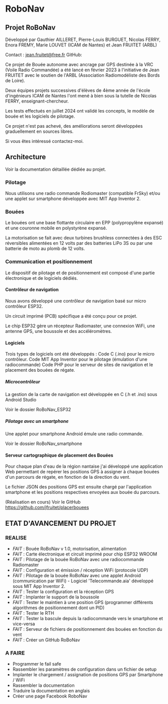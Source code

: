 # RoboNav
 
## Projet RoBoNav 

Développé par Gauthier AILLERET, Pierre-Louis BURGUET, Nicolas FERRY, Enora FREMY, Marie LOUVET (ICAM de Nantes)
et Jean FRUITET (ARBL)

Contact : jean.fruitet@free.fr
GitHub: 

Ce projet de Bouée autonome avec ancrage par GPS destinée à la VRC (Voile Radio Commandée) 
a été lancé en février 2023 à l'initiative de Jean FRUITET avec le soutien de l'ARBL (Association Radiomodéliste des Bords de Loire).

Deux équipes projets successives d'élèves de 4ème année de l'école d'ingénieurs ICAM de Nantes 
l'ont mené à bien sous la tutelle de Nicolas FERRY, enseignant-chercheur.

Les tests effectués en juillet 2024 ont validé les concepts, le modèle de bouée et les logiciels de pilotage.

Ce projet n'est pas achevé, des améliorations seront développées graduellement en sources libres.

Si vous êtes intéressé contactez-moi.


## Architecture

Voir la documentation détaillée dédiée au projet.

### Pilotage
Nous utilisons une radio commande Rodiomaster (compatible FrSky)
et/ou une applet sur smartphone développée avec MIT App Inventor 2.

### Bouées
Le bouées ont une base flottante circulaire en EPP (polypropylène expansé) et une couronne mobile en polystyrène expansé.

La motorisation se fait avec deux turbines brushless connectées à des ESC réversibles alimentées en 12 volts 
par des batteries LiPo 3S ou par une batterie de moto au plomb de 12 volts.

### Communication et positionnement
Le dispositif de pilotage et de positionnement est composé d'une partie électronique et de logiciels dédiés.

#### Contrôleur de navigation
Nous avons développé une contrôleur de navigation basé sur micro contrôleur ESP32.

Un circuit imprimé (PCB) spécifique a été conçu pour ce projet.

Le chip ESP32 gère un récepteur Radiomaster, une connexion WiFi, une antenne GPS, une boussole et des accéléromètres.

#### Logiciels
Trois types de logiciels ont été développés :
    Code C (.ino) pour le micro contrôleur.
    Code MIT App Inventor pour le pilotage (émulation d'une radiocommande)
    Code PHP pour le serveur de sites de navigation et le placement des bouées de régate.
    
##### Microcontrôleur
La gestion de la carte de navigation est développée en C (.h et .ino) sous  Android Studio

Voir le dossier RoBoNav_ESP32

##### Pilotage avec un smartphone
Une applet pour smartphone Android émule une radio commande. 

Voir le dossier RoBoNav_smartphone

#### Serveur cartographique de placement des Bouées
Pour chaque plan d'eau de la région nantaise j'ai développé une application Web permettant de repérer les positions GPS à assigner 
à chaque bouées d'un parcours de régate, en fonction de la direction du vent.

Le fichier JSON des positions GPS est ensuite chargé par l'application smartphone et les positions respectives 
envoyées aux bouée du parcours.

(Réalisation en cours)
Voir le GitHub https://github.com/jfruitet/placerbouees

## ETAT D'AVANCEMENT DU PROJET

### REALISE
* *FAIT* : Bouée RoBoNav v 1.0, motorisation, alimentation
* *FAIT* : Carte électronique et circuit imprimé pour chip ESP32 WROOM
* *FAIT* : Pilotage de la bouée RoBoNav avec une radiocommande Radiomaster 
* *FAIT* : Configuration et émission / réception WiFi (protocole UDP)
* *FAIT* : Pilotage de la bouée RoBoNav avec une applet Android (communication par WiFi) - Logiciel 'Telecommande.aia' développé sous MIT App Inventor 2.
* *FAIT* : Tester la configuration et la réception GPS
* *FAIT* : Implanter le support de la boussole
* *FAIT* : Tester le maintien à une position GPS (programmer différents algorithmes de positionnement dont un PID)
* *FAIT* : Tester le RTH
* *FAIT* : Tester la bascule depuis la radiocommande vers le smartphone et vice-versa
* *FAIT* : Serveur de fichiers de positionnement des bouées en fonction du vent
* *FAIT* : Créer un GitHub RoBoNav

### A FAIRE
* Programmer le fail safe
* Rassembler les paramètres de configuration dans un fichier de setup
* Implanter le chargement / assignation de positions GPS par Smartphone / WiFi
* Rassembler la documentation
* Traduire la documentation en anglais 
* Créer une page Facebook RoboNav
